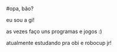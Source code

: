 #opa, bão? 

eu sou a gi!

as vezes faço uns programas e jogos :)

atualmente estudando pra obi e robocup jr!

<!--
< hello world! > piscando de branco com estrelinhas 



